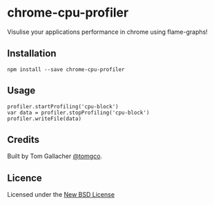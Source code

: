 # chrome-cpu-profiler

Visulise your applications performance in chrome using flame-graphs!

## Installation

    npm install --save chrome-cpu-profiler

## Usage

    profiler.startProfiling('cpu-block')
    var data = profiler.stopProfiling('cpu-block')
    profiler.writeFile(data)

## Credits
Built by Tom Gallacher [@tomgco](http://twitter.com/tomgco).

## Licence
Licensed under the [New BSD License](http://opensource.org/licenses/bsd-license.php)
